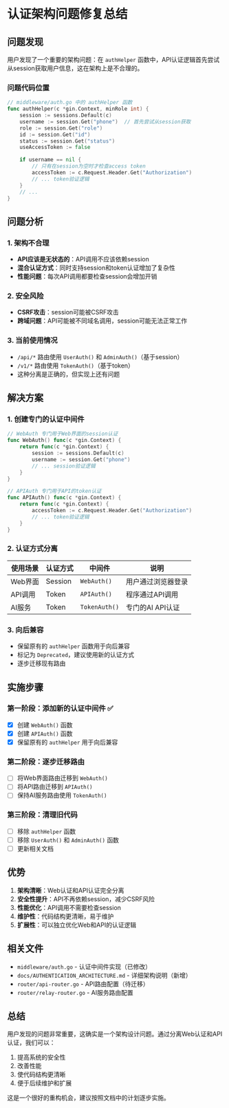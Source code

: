 # 认证架构问题修复总结

## 问题发现

用户发现了一个重要的架构问题：在 `authHelper` 函数中，API认证逻辑首先尝试从session获取用户信息，这在架构上是不合理的。

### 问题代码位置
```go
// middleware/auth.go 中的 authHelper 函数
func authHelper(c *gin.Context, minRole int) {
	session := sessions.Default(c)
	username := session.Get("phone")  // 首先尝试从session获取
	role := session.Get("role")
	id := session.Get("id")
	status := session.Get("status")
	useAccessToken := false

	if username == nil {
		// 只有在session为空时才检查access token
		accessToken := c.Request.Header.Get("Authorization")
		// ... token验证逻辑
	}
	// ...
}
```

## 问题分析

### 1. 架构不合理
- **API应该是无状态的**：API调用不应该依赖session
- **混合认证方式**：同时支持session和token认证增加了复杂性
- **性能问题**：每次API调用都要检查session会增加开销

### 2. 安全风险
- **CSRF攻击**：session可能被CSRF攻击
- **跨域问题**：API可能被不同域名调用，session可能无法正常工作

### 3. 当前使用情况
- `/api/*` 路由使用 `UserAuth()` 和 `AdminAuth()`（基于session）
- `/v1/*` 路由使用 `TokenAuth()`（基于token）
- 这种分离是正确的，但实现上还有问题

## 解决方案

### 1. 创建专门的认证中间件

```go
// WebAuth 专门用于Web界面的session认证
func WebAuth() func(c *gin.Context) {
	return func(c *gin.Context) {
		session := sessions.Default(c)
		username := session.Get("phone")
		// ... session验证逻辑
	}
}

// APIAuth 专门用于API的token认证
func APIAuth() func(c *gin.Context) {
	return func(c *gin.Context) {
		accessToken := c.Request.Header.Get("Authorization")
		// ... token验证逻辑
	}
}
```

### 2. 认证方式分离

| 使用场景 | 认证方式 | 中间件 | 说明 |
|---------|---------|--------|------|
| Web界面 | Session | `WebAuth()` | 用户通过浏览器登录 |
| API调用 | Token | `APIAuth()` | 程序通过API调用 |
| AI服务 | Token | `TokenAuth()` | 专门的AI API认证 |

### 3. 向后兼容
- 保留原有的 `authHelper` 函数用于向后兼容
- 标记为 `Deprecated`，建议使用新的认证方式
- 逐步迁移现有路由

## 实施步骤

### 第一阶段：添加新的认证中间件 ✅
- [x] 创建 `WebAuth()` 函数
- [x] 创建 `APIAuth()` 函数
- [x] 保留原有的 `authHelper` 用于向后兼容

### 第二阶段：逐步迁移路由
- [ ] 将Web界面路由迁移到 `WebAuth()`
- [ ] 将API路由迁移到 `APIAuth()`
- [ ] 保持AI服务路由使用 `TokenAuth()`

### 第三阶段：清理旧代码
- [ ] 移除 `authHelper` 函数
- [ ] 移除 `UserAuth()` 和 `AdminAuth()` 函数
- [ ] 更新相关文档

## 优势

1. **架构清晰**：Web认证和API认证完全分离
2. **安全性提升**：API不再依赖session，减少CSRF风险
3. **性能优化**：API调用不需要检查session
4. **维护性**：代码结构更清晰，易于维护
5. **扩展性**：可以独立优化Web和API的认证逻辑

## 相关文件

- `middleware/auth.go` - 认证中间件实现（已修改）
- `docs/AUTHENTICATION_ARCHITECTURE.md` - 详细架构说明（新增）
- `router/api-router.go` - API路由配置（待迁移）
- `router/relay-router.go` - AI服务路由配置

## 总结

用户发现的问题非常重要，这确实是一个架构设计问题。通过分离Web认证和API认证，我们可以：

1. 提高系统的安全性
2. 改善性能
3. 使代码结构更清晰
4. 便于后续维护和扩展

这是一个很好的重构机会，建议按照文档中的计划逐步实施。
